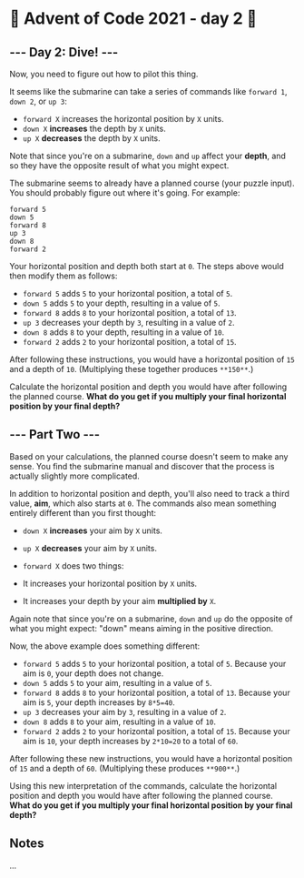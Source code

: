 <!-- Content between the PART1 and PART2 tags will be automatically replaced with the challenge's description. -->

# 🎄 Advent of Code 2021 - day 2 🎄

<!--PART1-->
## \--- Day 2: Dive! ---

Now, you need to figure out how to pilot this thing.

It seems like the submarine can take a series of commands like `forward 1`, `down 2`, or `up 3`:

*   `forward X` increases the horizontal position by `X` units.
*   `down X` **increases** the depth by `X` units.
*   `up X` **decreases** the depth by `X` units.

Note that since you're on a submarine, `down` and `up` affect your **depth**, and so they have the opposite result of what you might expect.

The submarine seems to already have a planned course (your puzzle input). You should probably figure out where it's going. For example:

```
forward 5
down 5
forward 8
up 3
down 8
forward 2
```

Your horizontal position and depth both start at `0`. The steps above would then modify them as follows:

*   `forward 5` adds `5` to your horizontal position, a total of `5`.
*   `down 5` adds `5` to your depth, resulting in a value of `5`.
*   `forward 8` adds `8` to your horizontal position, a total of `13`.
*   `up 3` decreases your depth by `3`, resulting in a value of `2`.
*   `down 8` adds `8` to your depth, resulting in a value of `10`.
*   `forward 2` adds `2` to your horizontal position, a total of `15`.

After following these instructions, you would have a horizontal position of `15` and a depth of `10`. (Multiplying these together produces `**150**`.)

Calculate the horizontal position and depth you would have after following the planned course. **What do you get if you multiply your final horizontal position by your final depth?**
<!--/PART1-->

<!--PART2-->
## \--- Part Two ---

Based on your calculations, the planned course doesn't seem to make any sense. You find the submarine manual and discover that the process is actually slightly more complicated.

In addition to horizontal position and depth, you'll also need to track a third value, **aim**, which also starts at `0`. The commands also mean something entirely different than you first thought:

*   `down X` **increases** your aim by `X` units.
*   `up X` **decreases** your aim by `X` units.
*   `forward X` does two things:

*   It increases your horizontal position by `X` units.
*   It increases your depth by your aim **multiplied by** `X`.


Again note that since you're on a submarine, `down` and `up` do the opposite of what you might expect: "down" means aiming in the positive direction.

Now, the above example does something different:

*   `forward 5` adds `5` to your horizontal position, a total of `5`. Because your aim is `0`, your depth does not change.
*   `down 5` adds `5` to your aim, resulting in a value of `5`.
*   `forward 8` adds `8` to your horizontal position, a total of `13`. Because your aim is `5`, your depth increases by `8*5=40`.
*   `up 3` decreases your aim by `3`, resulting in a value of `2`.
*   `down 8` adds `8` to your aim, resulting in a value of `10`.
*   `forward 2` adds `2` to your horizontal position, a total of `15`.  Because your aim is `10`, your depth increases by `2*10=20` to a total of `60`.

After following these new instructions, you would have a horizontal position of `15` and a depth of `60`. (Multiplying these produces `**900**`.)

Using this new interpretation of the commands, calculate the horizontal position and depth you would have after following the planned course. **What do you get if you multiply your final horizontal position by your final depth?**
<!--/PART2-->

## Notes

...
